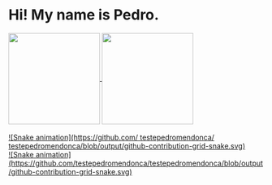 <h1> Hi! My name is Pedro. </h1>

<div>
  <a href="https://github.com/testepedromendonca">
  <img height="180em"   align="center" src="https://github-readme-stats.vercel.app/api?username=testepedromendonca&show_icons=true&theme=react&include_all_commits=true&count_private=true"/>
  <img height="180em"  align="center" src="https://github-readme-stats.vercel.app/api/top-langs/?username=testepedromendonca&layout=compact&langs_count=7&theme=react" />
</div>
 <br>
  ![Snake animation](https://github.com/
testepedromendonca/
testepedromendonca/blob/output/github-contribution-grid-snake.svg)
 
<div>  
  ![Snake animation](https://github.com/testepedromendonca/testepedromendonca/blob/output/github-contribution-grid-snake.svg)
  </div>
